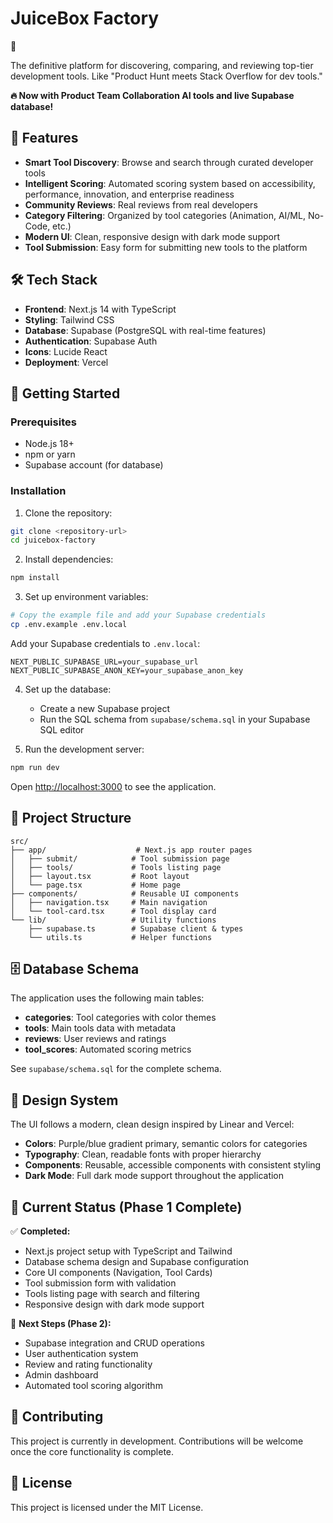 # JuiceBox Factory

<!-- Force Vercel re-detection --> 🚀

The definitive platform for discovering, comparing, and reviewing top-tier development tools. Like "Product Hunt meets Stack Overflow for dev tools."

**🔥 Now with Product Team Collaboration AI tools and live Supabase database!**

## 🌟 Features

- **Smart Tool Discovery**: Browse and search through curated developer tools
- **Intelligent Scoring**: Automated scoring system based on accessibility, performance, innovation, and enterprise readiness
- **Community Reviews**: Real reviews from real developers
- **Category Filtering**: Organized by tool categories (Animation, AI/ML, No-Code, etc.)
- **Modern UI**: Clean, responsive design with dark mode support
- **Tool Submission**: Easy form for submitting new tools to the platform

## 🛠 Tech Stack

- **Frontend**: Next.js 14 with TypeScript
- **Styling**: Tailwind CSS
- **Database**: Supabase (PostgreSQL with real-time features)
- **Authentication**: Supabase Auth
- **Icons**: Lucide React
- **Deployment**: Vercel

## 🚀 Getting Started

### Prerequisites

- Node.js 18+ 
- npm or yarn
- Supabase account (for database)

### Installation

1. Clone the repository:
```bash
git clone <repository-url>
cd juicebox-factory
```

2. Install dependencies:
```bash
npm install
```

3. Set up environment variables:
```bash
# Copy the example file and add your Supabase credentials
cp .env.example .env.local
```

Add your Supabase credentials to `.env.local`:
```
NEXT_PUBLIC_SUPABASE_URL=your_supabase_url
NEXT_PUBLIC_SUPABASE_ANON_KEY=your_supabase_anon_key
```

4. Set up the database:
   - Create a new Supabase project
   - Run the SQL schema from `supabase/schema.sql` in your Supabase SQL editor

5. Run the development server:
```bash
npm run dev
```

Open [http://localhost:3000](http://localhost:3000) to see the application.

## 📁 Project Structure

```
src/
├── app/                    # Next.js app router pages
│   ├── submit/            # Tool submission page
│   ├── tools/             # Tools listing page
│   ├── layout.tsx         # Root layout
│   └── page.tsx           # Home page
├── components/            # Reusable UI components
│   ├── navigation.tsx     # Main navigation
│   └── tool-card.tsx      # Tool display card
└── lib/                   # Utility functions
    ├── supabase.ts        # Supabase client & types
    └── utils.ts           # Helper functions
```

## 🗄 Database Schema

The application uses the following main tables:

- **categories**: Tool categories with color themes
- **tools**: Main tools data with metadata
- **reviews**: User reviews and ratings
- **tool_scores**: Automated scoring metrics

See `supabase/schema.sql` for the complete schema.

## 🎨 Design System

The UI follows a modern, clean design inspired by Linear and Vercel:

- **Colors**: Purple/blue gradient primary, semantic colors for categories
- **Typography**: Clean, readable fonts with proper hierarchy
- **Components**: Reusable, accessible components with consistent styling
- **Dark Mode**: Full dark mode support throughout the application

## 🚧 Current Status (Phase 1 Complete)

✅ **Completed:**
- Next.js project setup with TypeScript and Tailwind
- Database schema design and Supabase configuration
- Core UI components (Navigation, Tool Cards)
- Tool submission form with validation
- Tools listing page with search and filtering
- Responsive design with dark mode support

🔄 **Next Steps (Phase 2):**
- Supabase integration and CRUD operations
- User authentication system
- Review and rating functionality
- Admin dashboard
- Automated tool scoring algorithm

## 🤝 Contributing

This project is currently in development. Contributions will be welcome once the core functionality is complete.

## 📄 License

This project is licensed under the MIT License.
